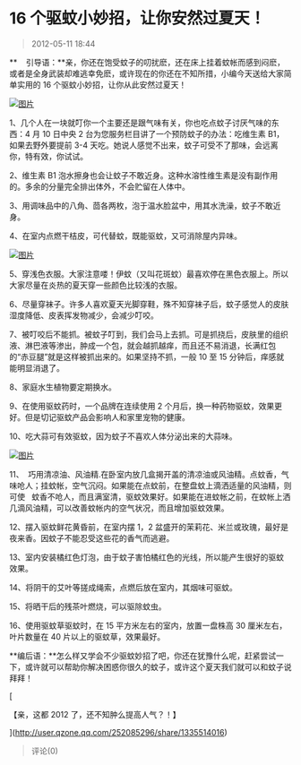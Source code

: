 # 16 个驱蚊小妙招，让你安然过夏天！

> 2012-05-11 18:44

**    引导语：**亲，你还在饱受蚊子的叨扰麽，还在床上挂着蚊帐而感到闷麽，或者是全身武装却难逃幸免麽，或许现在的你还在不知所措，小编今天送给大家简单实用的 16 个驱蚊小妙招，让你从此安然过夏天！

[![图片](https://pan.4a1801.life/d/NAS/Qzone_wyf/Blogs/images/13FB7783.webp)](https://pan.4a1801.life/d/NAS/Qzone_wyf/Blogs/images/13FB7783.webp)

1、几个人在一块就叮你一个主要还是跟气味有关，你也吃点蚊子讨厌气味的东西：4 月 10 日中央 2 台为您服务栏目讲了一个预防蚊子的办法：吃维生素 B1，如果去野外要提前 3-4 天吃。她说人感觉不出来，蚊子可受不了那味，会远离你，特有效，你试试。

2、维生素 B1 泡水擦身也会让蚊子不敢近身。这种水溶性维生素是没有副作用的。多余的分量完全排出体外，不会贮留在人体中。

3、用调味品中的八角、茴各两枚，泡于温水脸盆中，用其水洗澡，蚊子不敢近身。

4、在室内点燃干桔皮，可代替蚊，既能驱蚊，又可消除屋内异味。

[![图片](https://pan.4a1801.life/d/NAS/Qzone_wyf/Blogs/images/CC80ED84.webp)](https://pan.4a1801.life/d/NAS/Qzone_wyf/Blogs/images/CC80ED84.webp)

5、穿浅色衣服。大家注意喽！伊蚊（又叫花斑蚊）最喜欢停在黑色衣服上。所以大家尽量在炎热的夏天穿一些颜色比较浅的衣服。

6、尽量穿袜子。许多人喜欢夏天光脚穿鞋，殊不知穿袜子后，蚊子感觉人的皮肤湿度降低、皮表挥发物减少，会减少叮咬。

7、被叮咬后不能抓。被蚊子叮到，我们会马上去抓。可是抓挠后，皮肤里的组织液、淋巴液等渗出，肿成一个包，就会越抓越痒，而且还不易消退，长满红包的“赤豆腿”就是这样被抓出来的。如果坚持不抓，一般 10 至 15 分钟后，痒感就能明显消退了。

8、家庭水生植物要定期换水。

9、在使用驱蚊药时，一个品牌在连续使用 2 个月后，换一种药物驱蚊，效果更好。但是切记驱蚊产品会影响人和家里宠物的健康。

10、吃大蒜可有效驱蚊，因为蚊子不喜欢人体分泌出来的大蒜味。

[![图片](https://pan.4a1801.life/d/NAS/Qzone_wyf/Blogs/images/62A5FF1F.webp)](https://pan.4a1801.life/d/NAS/Qzone_wyf/Blogs/images/62A5FF1F.webp)

11、  巧用清凉油、风油精.在卧室内放几盒揭开盖的清凉油或风油精。点蚊香，气味呛人；挂蚊帐，空气沉闷。如果能在点蚊前，在整盘蚊上滴洒适量的风油精，则可使   蚊香不呛人，而且满室清，驱蚊效果好。如果能在进蚊帐之前，在蚊帐上洒几滴风油精，可以改善蚊帐内的空气状况，而且增加驱蚊效果。

12、摆入驱蚊鲜花黄昏前，在室内摆 1，2 盆盛开的茉莉花、米兰或玫瑰，最好是夜来香。因蚊子不能忍受这些花的香气而逃避。

13、室内安装橘红色灯泡，由于蚊子害怕橘红色的光线，所以能产生很好的驱蚊效果。

14、将阴干的艾叶等搓成绳索，点燃后放在室内，其烟味可驱蚊。

15、将晒干后的残茶叶燃烧，可以驱除蚊虫。

16、使用驱蚊草驱蚊时，在 15 平方米左右的室内，放置一盘株高 30 厘米左右，叶片数量在 40 片以上的驱蚊草，效果最好。

**编后语：**怎么样又学会不少驱蚊妙招了吧，你还在犹豫什么呢，赶紧尝试一下，或许就可以帮助你解决困惑你很久的蚊子，或许这个夏天我们就可以和蚊子说拜拜！

[

【亲，这都 2012 了，还不知肿么提高人气？！】

](http://user.qzone.qq.com/252085296/share/1335514016)

> 评论(0)
